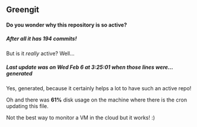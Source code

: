 ## Greengit

#### Do you wonder why this repository is so active?

##### After all it has 194 commits!

But is it *really* active? Well...

##### Last update was on Wed Feb 6 at 3:25:01 when those lines were... generated

Yes, generated, because it certainly helps a lot to have such an active repo!

Oh and there was **61%** disk usage on the machine
where there is the cron updating this file.

Not the best way to monitor a VM in the cloud but it works! :)
